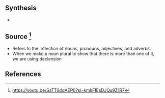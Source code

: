 ## Synthesis
- 
## Source [^1]
- Refers to the inflection of nouns, pronouns, adjectives, and adverbs.
- When we make a noun plural to show that there is more than one of it, we are using declension
## References

[^1]: https://youtu.be/SaTT6ddAEP0?si=kmkFIEsDJQu9Z1R7